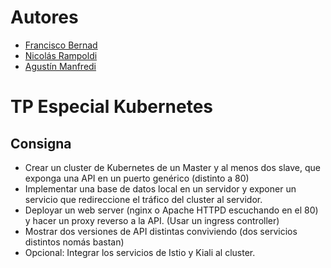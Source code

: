 # Autores
- [Francisco Bernad](https://github.com/FrBernad)
- [Nicolás Rampoldi](https://github.com/NicolasRampoldi)
- [Agustín Manfredi](https://github.com/imanfredi)

# TP Especial Kubernetes

## Consigna
- Crear un cluster de Kubernetes de un Master y al menos dos slave, que exponga
una API en un puerto genérico (distinto a 80)
- Implementar una base de datos local en un servidor y exponer un servicio que
redireccione el tráfico del cluster al servidor.
- Deployar un web server (nginx o Apache HTTPD escuchando en el 80) y hacer
un proxy reverso a la API. (Usar un ingress controller)
- Mostrar dos versiones de API distintas conviviendo (dos servicios distintos nomás bastan)
- Opcional: Integrar los servicios de Istio y Kiali al cluster.